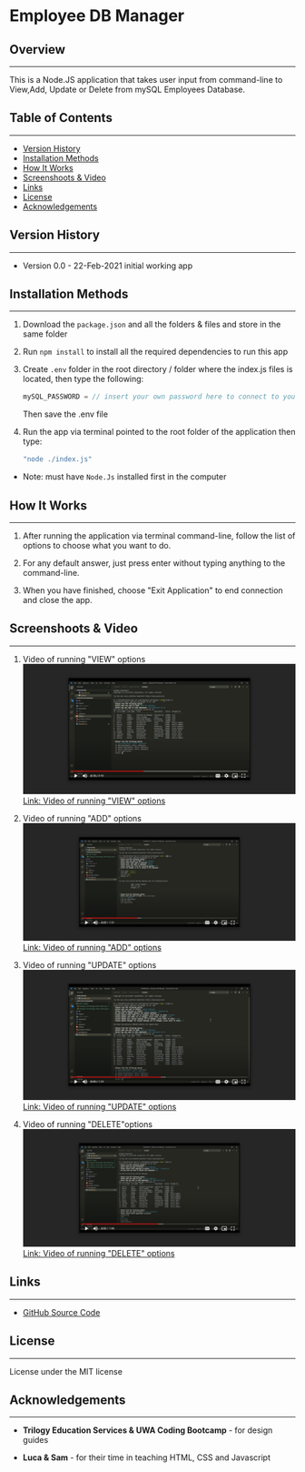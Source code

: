 # Employee DB Manager

## Overview
---
This is a Node.JS application that takes user input from command-line to View,Add, Update or Delete from mySQL Employees Database.

## Table of Contents
---
* [Version History](#version-history)
* [Installation Methods](#installation-methods)
* [How It Works](#how-it-works)
* [Screenshoots & Video](#screenshoots-&-video)
* [Links](#links)
* [License](#license)
* [Acknowledgements](#acknowledgements)  

## Version History
---
* Version 0.0 - 22-Feb-2021
    initial working app  

## Installation Methods
---
1. Download the `package.json` and all the folders & files and store in the same folder

2. Run `npm install` to install all the required dependencies to run this app

3. Create `.env` folder in the root directory / folder where the index.js files is located, then type the following:
    ```javascript   
    mySQL_PASSWORD = // insert your own password here to connect to your mySQL workbench
    ```
    Then save the .env file

3. Run the app via terminal pointed to the root folder of the application then type: 
    ```javascript
    "node ./index.js"
    ```
* Note: must have `Node.Js` installed first in the computer  

## How It Works
---
1. After running the application via terminal command-line, follow the list of options to choose what you want to do.

2. For any default answer, just press enter without typing anything to the command-line.

3. When you have finished, choose "Exit Application" to end connection and close the app.

## Screenshoots & Video
---
1. Video of running "VIEW" options
![Screenshoot of VIEW options](asset/images/Employee-DB-Manager-VIEW-option.png)
[Link: Video of running "VIEW" options](https://drive.google.com/file/d/1U1if4VVNLurx0rqHICkK4Q9DFyLs8Dod/view)

2. Video of running "ADD" options
![Screenshoot of ADD options](asset/images/Employee-DB-Manager-ADD-option.png)
[Link: Video of running "ADD" options](https://drive.google.com/file/d/1zux4Y_nXR9ir7LsQ_h8EYsSPxQb0wpJ2/view)

3. Video of running "UPDATE" options
![Screenshoot of UPDATE options](asset/images/Employee-DB-Manager-UPDATE-option.png)
[Link: Video of running "UPDATE" options](https://drive.google.com/file/d/1Uf4Pq01TEqq7KebKZomVFAsq3C6lDrHX/view)

4. Video of running "DELETE"options
![Screenshoot of DELETE options](asset/images/Employee-DB-Manager-DELETE-option.png)
[Link: Video of running "DELETE" options](https://drive.google.com/file/d/1ZBjd-58LR2HV225lk1mDuyzv4SIBnkvn/view)

## Links
---
* [ GitHub Source Code](https://github.com/vsumargo/Employee-DB-Manager)  

## License
---
License under the MIT license  

## Acknowledgements
---
* **Trilogy Education Services & UWA Coding Bootcamp** - for design guides

* **Luca & Sam** - for their time in teaching HTML, CSS and Javascript


